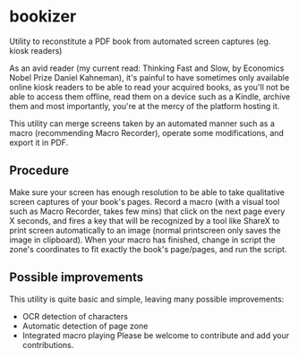 # bookizer
Utility to reconstitute a PDF book from automated screen captures (eg. kiosk readers)

As an avid reader (my current read: Thinking Fast and Slow, by Economics Nobel Prize Daniel Kahneman), it's painful to have sometimes only available online kiosk readers to be able to read your acquired books, as you'll not be able to access them offline, read them on a device such as a Kindle, archive them and most importantly, you're at the mercy of the platform hosting it.

This utility can merge screens taken by an automated manner such as a macro (recommending Macro Recorder), operate some modifications, and export it in PDF.

## Procedure

Make sure your screen has enough resolution to be able to take qualitative screen captures of your book's pages.
Record a macro (with a visual tool such as Macro Recorder, takes few mins) that click on the next page every X seconds, and fires a key that will be recognized by a tool like ShareX to print screen automatically to an image (normal printscreen only saves the image in clipboard).
When your macro has finished, change in script the zone's coordinates to fit exactly the book's page/pages, and run the script.

## Possible improvements

This utility is quite basic and simple, leaving many possible improvements:
- OCR detection of characters
- Automatic detection of page zone
- Integrated macro playing
Please be welcome to contribute and add your contributions.
